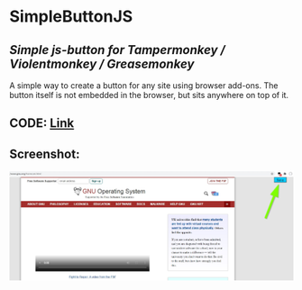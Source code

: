 # SimpleButtonJS
## _Simple js-button for Tampermonkey / Violentmonkey / Greasemonkey_

A simple way to create a button for any site using browser add-ons. The button itself is not embedded in the browser, but sits anywhere on top of it.

## CODE: [Link](https://github.com/testertv/simplebuttonjs.github.io/blob/main/simplebuttonjs.js)

## Screenshot:
[![N|Solid](https://raw.githubusercontent.com/testertv/simplebuttonjs.github.io/main/img.jpg)](https://github.com/testertv/simplebuttonjs.github.io/blob/main/simplebuttonjs.js)
